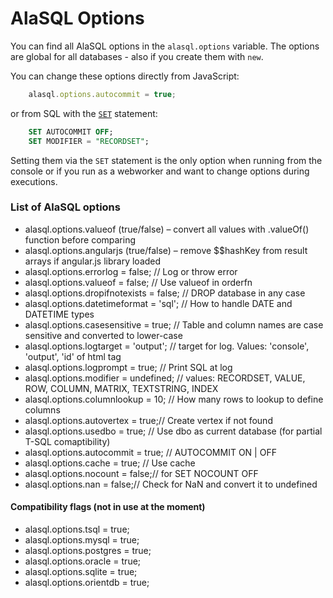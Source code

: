 # AlaSQL Options

You can find all AlaSQL options in the `alasql.options` variable. The options are global for all databases - also if you create them with `new`.

You can change these options directly from JavaScript:

```js
    alasql.options.autocommit = true;
```
or from SQL with the [`SET`](Set) statement:

```sql
    SET AUTOCOMMIT OFF;
    SET MODIFIER = "RECORDSET";
```

Setting them via the `SET` statement is the only option when running from the console or if you run as a webworker and want to change options during executions. 

### List of AlaSQL options

* alasql.options.valueof (true/false) – convert all values with .valueOf() function before comparing
* alasql.options.angularjs (true/false) – remove $$hashKey from result arrays if angular.js library loaded 
* alasql.options.errorlog = false; // Log or throw error
* alasql.options.valueof = false; // Use valueof in orderfn
* alasql.options.dropifnotexists = false; // DROP database in any case
* alasql.options.datetimeformat = 'sql'; // How to handle DATE and DATETIME types
* alasql.options.casesensitive = true; // Table and column names are case sensitive and converted to lower-case
* alasql.options.logtarget = 'output'; // target for log. Values: 'console', 'output', 'id' of html tag
* alasql.options.logprompt = true; // Print SQL at log
* alasql.options.modifier = undefined; // values: RECORDSET, VALUE, ROW, COLUMN, MATRIX, TEXTSTRING, INDEX
* alasql.options.columnlookup = 10;  // How many rows to lookup to define columns
* alasql.options.autovertex = true;// Create vertex if not found
* alasql.options.usedbo = true; // Use dbo as current database (for partial T-SQL comaptibility)
* alasql.options.autocommit = true; // AUTOCOMMIT ON | OFF
* alasql.options.cache = true; // Use cache
* alasql.options.nocount = false;// for SET NOCOUNT OFF
* alasql.options.nan = false;// Check for NaN and convert it to undefined

#### Compatibility flags (not in use at the moment)
* alasql.options.tsql = true;
* alasql.options.mysql = true;
* alasql.options.postgres = true;
* alasql.options.oracle = true;
* alasql.options.sqlite = true;
* alasql.options.orientdb = true;

